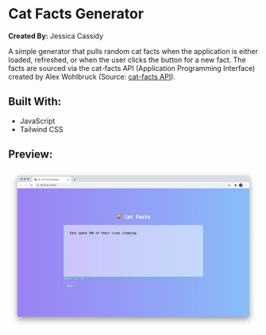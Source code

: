 # Cat Facts Generator
**Created By:** Jessica Cassidy

A simple generator that pulls random cat facts when the application is either loaded, refreshed, or when the user clicks the button for a new fact. The facts are sourced via the cat-facts API (Application Programming Interface) created by Alex Wohlbruck (Source: [cat-facts API](https://alexwohlbruck.github.io/cat-facts/)).

## Built With:
- JavaScript
- Tailwind CSS

## Preview:
![](public/images/screenshot_program-output.png)
